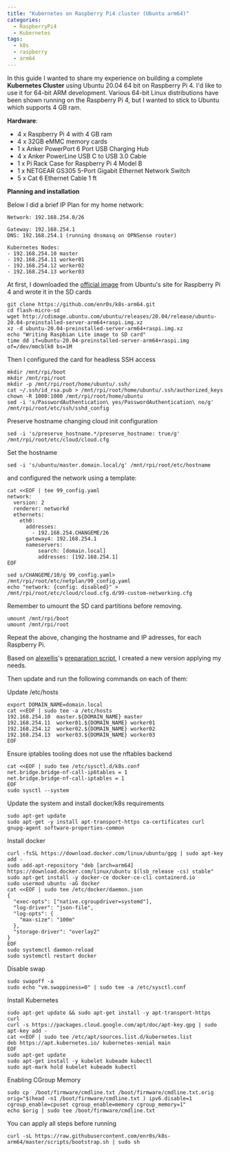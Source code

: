 ```yaml
---
title: "Kubernetes on Raspberry Pi4 cluster (Ubuntu arm64)"
categories:
  - RaspberryPi4
  - Kubernetes
tags:
  - k8s
  - raspberry
  - arm64
---
```

In this guide I wanted to share my experience on building a complete **Kubernetes Cluster** using Ubuntu 20.04 64 bit on Raspberry Pi 4. I'd like to use it for 64-bit ARM development. Various 64-bit Linux distributions have been shown running on the Raspberry Pi 4, but I wanted to stick to Ubuntu which supports 4 GB ram.

**Hardware**:

* 4 x Raspberry Pi 4 with 4 GB ram
* 4 x 32GB eMMC memory cards
* 1 x Anker PowerPort 6 Port USB Charging Hub
* 4 x Anker PowerLine USB C to USB 3.0 Cable
* 1 x Pi Rack Case for Raspberry Pi 4 Model B
* 1 x NETGEAR GS305 5-Port Gigabit Ethernet Network Switch
* 5 x Cat 6 Ethernet Cable 1 ft

**Planning and installation**

Below I did a brief IP Plan for my home network:

```
Network: 192.168.254.0/26

Gateway: 192.168.254.1
DNS: 192.168.254.1 (running dnsmasq on OPNSense router)

Kubernetes Nodes:
- 192.168.254.10 master
- 192.168.254.11 worker01
- 192.168.254.12 worker02
- 192.168.254.13 worker03
```

At first, I downloaded the [official image](http://cdimage.ubuntu.com/ubuntu/releases/20.04/release/ubuntu-20.04-preinstalled-server-arm64+raspi.img.xz) from Ubuntu's site for Raspberry Pi 4 and wrote it in the SD cards

```
git clone https://github.com/enr0s/k8s-arm64.git
cd flash-micro-sd
wget http://cdimage.ubuntu.com/ubuntu/releases/20.04/release/ubuntu-20.04-preinstalled-server-arm64+raspi.img.xz
xz -d ubuntu-20.04-preinstalled-server-arm64+raspi.img.xz
echo "Writing Raspbian Lite image to SD card"
time dd if=ubuntu-20.04-preinstalled-server-arm64+raspi.img of=/dev/mmcblk0 bs=1M
```

Then I configured the card for headless SSH access

```
mkdir /mnt/rpi/boot
mkdir /mnt/rpi/root
mkdir -p /mnt/rpi/root/home/ubuntu/.ssh/
cat ~/.ssh/id_rsa.pub > /mnt/rpi/root/home/ubuntu/.ssh/authorized_keys
chown -R 1000:1000 /mnt/rpi/root/home/ubuntu
sed -i 's/PasswordAuthentication\ yes/PasswordAuthentication\ no/g' /mnt/rpi/root/etc/ssh/sshd_config
```
Preserve hostname changing cloud init configuration

```
sed -i 's/preserve_hostname.*/preserve_hostname: true/g' /mnt/rpi/root/etc/cloud/cloud.cfg
```

Set the hostname

```
sed -i 's/ubuntu/master.domain.local/g' /mnt/rpi/root/etc/hostname
```

and configured the network using a template:

```
cat <<EOF | tee 99_config.yaml
network:
  version: 2
  renderer: networkd
  ethernets:
    eth0:
      addresses:
        - 192.168.254.CHANGEME/26
      gateway4: 192.168.254.1
      nameservers:
          search: [domain.local]
          addresses: [192.168.254.1]
EOF

sed s/CHANGEME/10/g 99_config.yaml> /mnt/rpi/root/etc/netplan/99_config.yaml
echo "network: {config: disabled}" > /mnt/rpi/root/etc/cloud/cloud.cfg.d/99-custom-networking.cfg
```

Remember to umount the SD card partitions before removing.
```
umount /mnt/rpi/boot
umount /mnt/rpi/root
```

Repeat the above, changing the hostname and IP adresses, for each Raspberry Pi.

Based on [alexellis](https://github.com/alexellis)'s [preparation script](https://raw.githubusercontent.com/teamserverless/k8s-on-raspbian/master/script/prep.sh), I created a new version applying my needs.

Then update and run the following commands on each of them:

Update /etc/hosts
```
export DOMAIN_NAME=domain.local
cat <<EOF | sudo tee -a /etc/hosts
192.168.254.10  master.${DOMAIN_NAME} master
192.168.254.11  worker01.${DOMAIN_NAME} worker01
192.168.254.12  worker02.${DOMAIN_NAME} worker02
192.168.254.13  worker03.${DOMAIN_NAME} worker03
EOF
```

Ensure iptables tooling does not use the nftables backend
```
cat <<EOF | sudo tee /etc/sysctl.d/k8s.conf
net.bridge.bridge-nf-call-ip6tables = 1
net.bridge.bridge-nf-call-iptables = 1
EOF
sudo sysctl --system
```

Update the system and install docker/k8s requirements
```
sudo apt-get update
sudo apt-get -y install apt-transport-https ca-certificates curl gnupg-agent software-properties-common
```

Install docker
```
curl -fsSL https://download.docker.com/linux/ubuntu/gpg | sudo apt-key add -
sudo add-apt-repository "deb [arch=arm64] https://download.docker.com/linux/ubuntu $(lsb_release -cs) stable"
sudo apt-get install -y docker-ce docker-ce-cli containerd.io
sudo usermod ubuntu -aG docker
cat <<EOF | sudo tee /etc/docker/daemon.json
{
  "exec-opts": ["native.cgroupdriver=systemd"],
  "log-driver": "json-file",
  "log-opts": {
    "max-size": "100m"
  },
  "storage-driver": "overlay2"
}
EOF
sudo systemctl daemon-reload
sudo systemctl restart docker
```

Disable swap
```
sudo swapoff -a
sudo echo "vm.swappiness=0" | sudo tee -a /etc/sysctl.conf
```

Install Kubernetes
```
sudo apt-get update && sudo apt-get install -y apt-transport-https curl
curl -s https://packages.cloud.google.com/apt/doc/apt-key.gpg | sudo apt-key add -
cat <<EOF | sudo tee /etc/apt/sources.list.d/kubernetes.list
deb https://apt.kubernetes.io/ kubernetes-xenial main
EOF
sudo apt-get update
sudo apt-get install -y kubelet kubeadm kubectl
sudo apt-mark hold kubelet kubeadm kubectl
```

Enabling CGroup Memory
```
sudo cp  /boot/firmware/cmdline.txt /boot/firmware/cmdline.txt.orig
orig="$(head -n1 /boot/firmware/cmdline.txt ) ipv6.disable=1 cgroup_enable=cpuset cgroup_enable=memory cgroup_memory=1"
echo $orig | sudo tee /boot/firmware/cmdline.txt
```

You can apply all steps before running
```
curl -sL https://raw.githubusercontent.com/enr0s/k8s-arm64/master/scripts/bootstrap.sh | sudo sh
```
